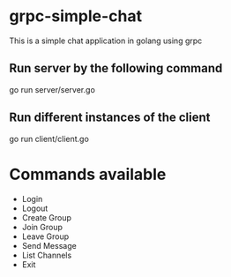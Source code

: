 # grpc-simple-chat
This is a simple chat application in golang using grpc


## Run server by the following command

go run server/server.go

## Run different instances of the client

go run client/client.go


# Commands available

- Login
- Logout
- Create Group
- Join Group
- Leave Group
- Send Message
- List Channels
- Exit